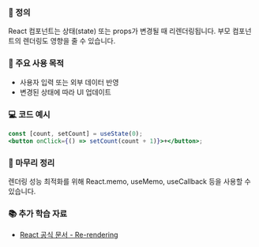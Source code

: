 ### 📘 정의

React 컴포넌트는 상태(state) 또는 props가 변경될 때 리렌더링됩니다. 부모 컴포넌트의 렌더링도 영향을 줄 수 있습니다.

### 🎯 주요 사용 목적

- 사용자 입력 또는 외부 데이터 반영
- 변경된 상태에 따라 UI 업데이트

### 💻 코드 예시

```jsx
const [count, setCount] = useState(0);
<button onClick={() => setCount(count + 1)}>+</button>;
```

### 🧩 마무리 정리

렌더링 성능 최적화를 위해 React.memo, useMemo, useCallback 등을 사용할 수 있습니다.

### 📚 추가 학습 자료

- [React 공식 문서 - Re-rendering](https://reactjs.org/docs/rendering-elements.html)
